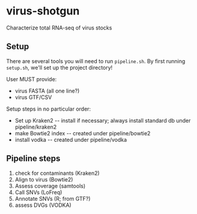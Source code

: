 # virus-shotgun
Characterize total RNA-seq of virus stocks 

## Setup

There are several tools you will need to run `pipeline.sh`. By first running `setup.sh`, we'll set up the project directory!

User MUST provide:
- virus FASTA (all one line?)
- virus GTF/CSV

Setup steps in no particular order:
- Set up Kraken2 -- install if necessary; always install standard db under pipeline/kraken2
- make Bowtie2 index -- created under pipeline/bowtie2
- install vodka -- created under pipeline/vodka

## Pipeline steps

1. check for contaminants (Kraken2)
2. Align to virus (Bowtie2)
3. Assess coverage (samtools)
4. Call SNVs (LoFreq)
5. Annotate SNVs (R; from GTF?)
6. assess DVGs (VODKA)
